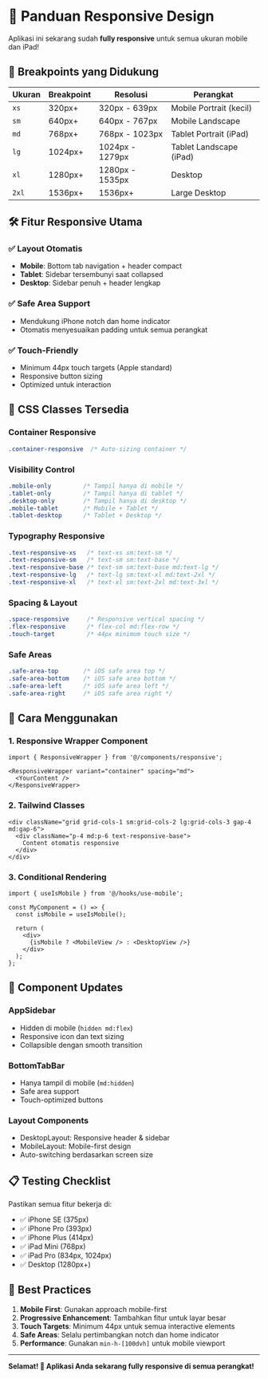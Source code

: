 # 🎨 Panduan Responsive Design

Aplikasi ini sekarang sudah **fully responsive** untuk semua ukuran mobile dan iPad! 

## 📱 Breakpoints yang Didukung

| Ukuran | Breakpoint | Resolusi | Perangkat |
|--------|------------|----------|-----------|
| `xs` | 320px+ | 320px - 639px | Mobile Portrait (kecil) |
| `sm` | 640px+ | 640px - 767px | Mobile Landscape |
| `md` | 768px+ | 768px - 1023px | Tablet Portrait (iPad) |
| `lg` | 1024px+ | 1024px - 1279px | Tablet Landscape (iPad) |
| `xl` | 1280px+ | 1280px - 1535px | Desktop |
| `2xl` | 1536px+ | 1536px+ | Large Desktop |

## 🛠️ Fitur Responsive Utama

### ✅ Layout Otomatis
- **Mobile**: Bottom tab navigation + header compact
- **Tablet**: Sidebar tersembunyi saat collapsed 
- **Desktop**: Sidebar penuh + header lengkap

### ✅ Safe Area Support
- Mendukung iPhone notch dan home indicator
- Otomatis menyesuaikan padding untuk semua perangkat

### ✅ Touch-Friendly
- Minimum 44px touch targets (Apple standard)
- Responsive button sizing
- Optimized untuk interaction

## 🎯 CSS Classes Tersedia

### Container Responsive
```css
.container-responsive  /* Auto-sizing container */
```

### Visibility Control
```css
.mobile-only         /* Tampil hanya di mobile */
.tablet-only         /* Tampil hanya di tablet */
.desktop-only        /* Tampil hanya di desktop */
.mobile-tablet       /* Mobile + Tablet */
.tablet-desktop      /* Tablet + Desktop */
```

### Typography Responsive
```css
.text-responsive-xs   /* text-xs sm:text-sm */
.text-responsive-sm   /* text-sm sm:text-base */
.text-responsive-base /* text-sm sm:text-base md:text-lg */
.text-responsive-lg   /* text-lg sm:text-xl md:text-2xl */
.text-responsive-xl   /* text-xl sm:text-2xl md:text-3xl */
```

### Spacing & Layout
```css
.space-responsive     /* Responsive vertical spacing */
.flex-responsive      /* flex-col md:flex-row */
.touch-target         /* 44px minimum touch size */
```

### Safe Areas
```css
.safe-area-top       /* iOS safe area top */
.safe-area-bottom    /* iOS safe area bottom */
.safe-area-left      /* iOS safe area left */  
.safe-area-right     /* iOS safe area right */
```

## 🚀 Cara Menggunakan

### 1. Responsive Wrapper Component
```tsx
import { ResponsiveWrapper } from '@/components/responsive';

<ResponsiveWrapper variant="container" spacing="md">
  <YourContent />
</ResponsiveWrapper>
```

### 2. Tailwind Classes
```tsx
<div className="grid grid-cols-1 sm:grid-cols-2 lg:grid-cols-3 gap-4 md:gap-6">
  <div className="p-4 md:p-6 text-responsive-base">
    Content otomatis responsive
  </div>
</div>
```

### 3. Conditional Rendering
```tsx
import { useIsMobile } from '@/hooks/use-mobile';

const MyComponent = () => {
  const isMobile = useIsMobile();
  
  return (
    <div>
      {isMobile ? <MobileView /> : <DesktopView />}
    </div>
  );
};
```

## 🔧 Component Updates

### AppSidebar
- Hidden di mobile (`hidden md:flex`)
- Responsive icon dan text sizing
- Collapsible dengan smooth transition

### BottomTabBar  
- Hanya tampil di mobile (`md:hidden`)
- Safe area support
- Touch-optimized buttons

### Layout Components
- DesktopLayout: Responsive header & sidebar
- MobileLayout: Mobile-first design
- Auto-switching berdasarkan screen size

## 📋 Testing Checklist

Pastikan semua fitur bekerja di:
- ✅ iPhone SE (375px)
- ✅ iPhone Pro (393px) 
- ✅ iPhone Plus (414px)
- ✅ iPad Mini (768px)
- ✅ iPad Pro (834px, 1024px)
- ✅ Desktop (1280px+)

## 🎨 Best Practices

1. **Mobile First**: Gunakan approach mobile-first
2. **Progressive Enhancement**: Tambahkan fitur untuk layar besar
3. **Touch Targets**: Minimum 44px untuk semua interactive elements
4. **Safe Areas**: Selalu pertimbangkan notch dan home indicator
5. **Performance**: Gunakan `min-h-[100dvh]` untuk mobile viewport

---

**Selamat! 🎉 Aplikasi Anda sekarang fully responsive di semua perangkat!**
